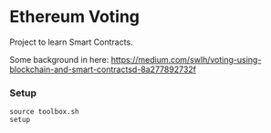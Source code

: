# Ethereum Voting

Project to learn Smart Contracts.

Some background in here:
https://medium.com/swlh/voting-using-blockchain-and-smart-contractsd-8a277892732f

### Setup

```
source toolbox.sh
setup

```
